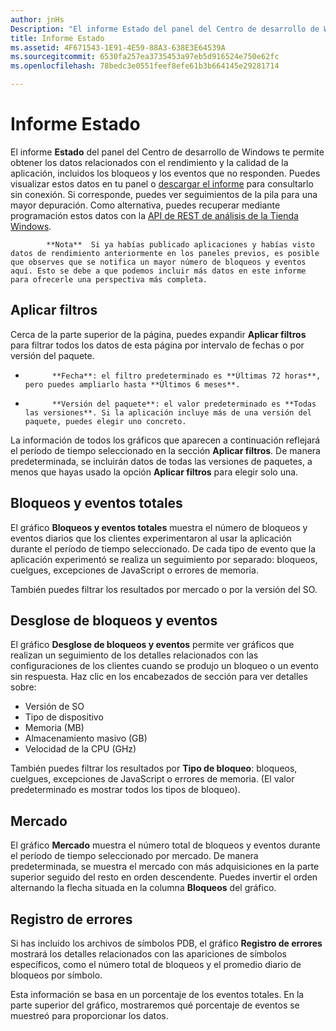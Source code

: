 ```yaml
---
author: jnHs
Description: "El informe Estado del panel del Centro de desarrollo de Windows te permite obtener los datos relacionados con el rendimiento y la calidad de la aplicación, incluidos los bloqueos y los eventos que no responden."
title: Informe Estado
ms.assetid: 4F671543-1E91-4E59-88A3-638E3E64539A
ms.sourcegitcommit: 6530fa257ea3735453a97eb5d916524e750e62fc
ms.openlocfilehash: 78bedc3e0551feef8efe61b3b664145e29281714

---
```


# Informe Estado


El informe **Estado** del panel del Centro de desarrollo de Windows te permite obtener los datos relacionados con el rendimiento y la calidad de la aplicación, incluidos los bloqueos y los eventos que no responden. Puedes visualizar estos datos en tu panel o [descargar el informe](download-analytic-reports.md) para consultarlo sin conexión. Si corresponde, puedes ver seguimientos de la pila para una mayor depuración. Como alternativa, puedes recuperar mediante programación estos datos con la [API de REST de análisis de la Tienda Windows](../monetize/access-analytics-data-using-windows-store-services.md).

> 
            **Nota**  Si ya habías publicado aplicaciones y habías visto datos de rendimiento anteriormente en los paneles previos, es posible que observes que se notifica un mayor número de bloqueos y eventos aquí. Esto se debe a que podemos incluir más datos en este informe para ofrecerle una perspectiva más completa.

## Aplicar filtros


Cerca de la parte superior de la página, puedes expandir **Aplicar filtros** para filtrar todos los datos de esta página por intervalo de fechas o por versión del paquete.

-   
            **Fecha**: el filtro predeterminado es **Últimas 72 horas**, pero puedes ampliarlo hasta **Últimos 6 meses**.
-   
            **Versión del paquete**: el valor predeterminado es **Todas las versiones**. Si la aplicación incluye más de una versión del paquete, puedes elegir uno concreto.

La información de todos los gráficos que aparecen a continuación reflejará el período de tiempo seleccionado en la sección **Aplicar filtros**. De manera predeterminada, se incluirán datos de todas las versiones de paquetes, a menos que hayas usado la opción **Aplicar filtros** para elegir solo una.

## Bloqueos y eventos totales


El gráfico **Bloqueos y eventos totales** muestra el número de bloqueos y eventos diarios que los clientes experimentaron al usar la aplicación durante el período de tiempo seleccionado. De cada tipo de evento que la aplicación experimentó se realiza un seguimiento por separado: bloqueos, cuelgues, excepciones de JavaScript o errores de memoria.

También puedes filtrar los resultados por mercado o por la versión del SO.

## Desglose de bloqueos y eventos


El gráfico **Desglose de bloqueos y eventos** permite ver gráficos que realizan un seguimiento de los detalles relacionados con las configuraciones de los clientes cuando se produjo un bloqueo o un evento sin respuesta. Haz clic en los encabezados de sección para ver detalles sobre:

-   Versión de SO
-   Tipo de dispositivo
-   Memoria (MB)
-   Almacenamiento masivo (GB)
-   Velocidad de la CPU (GHz)

También puedes filtrar los resultados por **Tipo de bloqueo**: bloqueos, cuelgues, excepciones de JavaScript o errores de memoria. (El valor predeterminado es mostrar todos los tipos de bloqueo).

## Mercado


El gráfico **Mercado** muestra el número total de bloqueos y eventos durante el período de tiempo seleccionado por mercado. De manera predeterminada, se muestra el mercado con más adquisiciones en la parte superior seguido del resto en orden descendente. Puedes invertir el orden alternando la flecha situada en la columna **Bloqueos** del gráfico.

## Registro de errores


Si has incluido los archivos de símbolos PDB, el gráfico **Registro de errores** mostrará los detalles relacionados con las apariciones de símbolos específicos, como el número total de bloqueos y el promedio diario de bloqueos por símbolo.

Esta información se basa en un porcentaje de los eventos totales. En la parte superior del gráfico, mostraremos qué porcentaje de eventos se muestreó para proporcionar los datos.

 

 



<!--HONumber=Jun16_HO4-->


